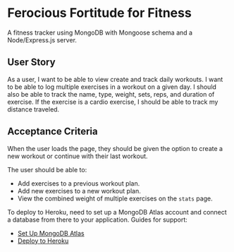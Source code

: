 # Ferocious Fortitude for Fitness

A fitness tracker using MongoDB with Mongoose schema and a Node/Express.js server.

## User Story

As a user, I want to be able to view create and track daily workouts. I want to be able to log multiple exercises in a workout on a given day. I should also be able to track the name, type, weight, sets, reps, and duration of exercise. If the exercise is a cardio exercise, I should be able to track my distance traveled.

## Acceptance Criteria

When the user loads the page, they should be given the option to create a new workout or continue with their last workout.

The user should be able to:
  * Add exercises to a previous workout plan.
  * Add new exercises to a new workout plan.
  * View the combined weight of multiple exercises on the `stats` page.

To deploy to Heroku, need to set up a MongoDB Atlas account and connect a database from there to your application. Guides for support:
  * [Set Up MongoDB Atlas](../04-Important/MongoAtlas-Setup.md)
  * [Deploy to Heroku](../04-Important/MongoAtlas-Deploy.md)
